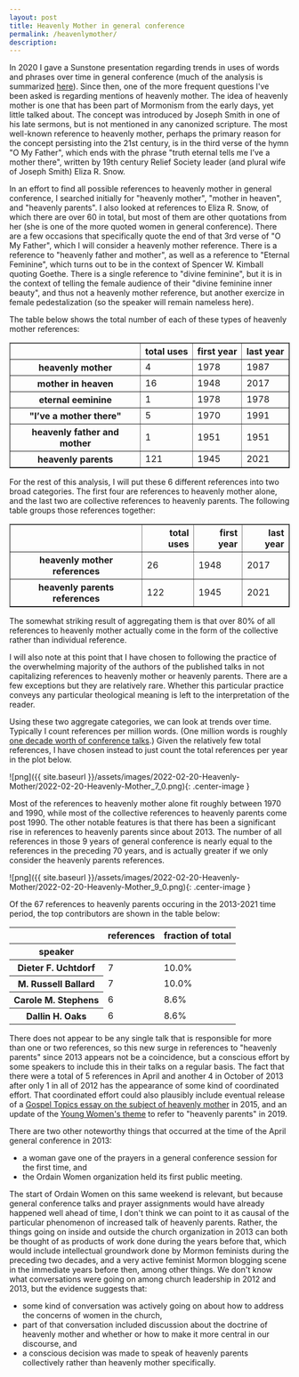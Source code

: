 ```yaml
---
layout: post
title: Heavenly Mother in general conference
permalink: /heavenlymother/
description: 
---
```


In 2020 I gave a Sunstone presentation regarding trends in uses of words and phrases over time in general conference (much of the analysis is summarized [here](https://qhspencer.github.io/lds-data-analysis/changes/)). Since then, one of the more frequent questions I've been asked is regarding mentions of heavenly mother. The idea of heavenly mother is one that has been part of Mormonism from the early days, yet little talked about. The concept was introduced by Joseph Smith in one of his late sermons, but is not mentioned in any canonized scripture. The most well-known reference to heavenly mother, perhaps the primary reason for the concept persisting into the 21st century, is in the third verse of the hymn "O My Father", which ends with the phrase "truth eternal tells me I’ve a mother there", written by 19th century Relief Society leader (and plural wife of Joseph Smith) Eliza R. Snow.

In an effort to find all possible references to heavenly mother in general conference, I searched initially for "heavenly mother", "mother in heaven", and "heavenly parents". I also looked at references to Eliza R. Snow, of which there are over 60 in total, but most of them are other quotations from her (she is one of the more quoted women in general conference). There are a few occasions that specifically quote the end of that 3rd verse of "O My Father", which I will consider a heavenly mother reference. There is a reference to "heavenly father and mother", as well as a reference to "Eternal Feminine", which turns out to be in the context of Spencer W. Kimball quoting Goethe. There is a single reference to "divine feminine", but it is in the context of telling the female audience of their "divine feminine inner beauty", and thus not a heavenly mother reference, but another exercize in female pedestalization (so the speaker will remain nameless here).

The table below shows the total number of each of these types of heavenly mother references:



<div>
<style scoped>
    .dataframe tbody tr th:only-of-type {
        vertical-align: middle;
    }

    .dataframe tbody tr th {
        vertical-align: top;
    }

    .dataframe thead th {
        text-align: right;
    }
</style>
<table border="1" class="dataframe">
  <thead>
    <tr style="text-align: right;">
      <th></th>
      <th>total uses</th>
      <th>first year</th>
      <th>last year</th>
    </tr>
  </thead>
  <tbody>
    <tr>
      <th>heavenly mother</th>
      <td>4</td>
      <td>1978</td>
      <td>1987</td>
    </tr>
    <tr>
      <th>mother in heaven</th>
      <td>16</td>
      <td>1948</td>
      <td>2017</td>
    </tr>
    <tr>
      <th>eternal eeminine</th>
      <td>1</td>
      <td>1978</td>
      <td>1978</td>
    </tr>
    <tr>
      <th>"I’ve a mother there"</th>
      <td>5</td>
      <td>1970</td>
      <td>1991</td>
    </tr>
    <tr>
      <th>heavenly father and mother</th>
      <td>1</td>
      <td>1951</td>
      <td>1951</td>
    </tr>
    <tr>
      <th>heavenly parents</th>
      <td>121</td>
      <td>1945</td>
      <td>2021</td>
    </tr>
  </tbody>
</table>
</div>


For the rest of this analysis, I will put these 6 different references into two broad categories. The first four are references to heavenly mother alone, and the last two are collective references to heavenly parents. The following table groups those references together:



<div>
<style scoped>
    .dataframe tbody tr th:only-of-type {
        vertical-align: middle;
    }

    .dataframe tbody tr th {
        vertical-align: top;
    }

    .dataframe thead th {
        text-align: right;
    }
</style>
<table border="1" class="dataframe">
  <thead>
    <tr style="text-align: right;">
      <th></th>
      <th>total uses</th>
      <th>first year</th>
      <th>last year</th>
    </tr>
  </thead>
  <tbody>
    <tr>
      <th>heavenly mother references</th>
      <td>26</td>
      <td>1948</td>
      <td>2017</td>
    </tr>
    <tr>
      <th>heavenly parents references</th>
      <td>122</td>
      <td>1945</td>
      <td>2021</td>
    </tr>
  </tbody>
</table>
</div>


The somewhat striking result of aggregating them is that over 80% of all references to heavenly mother actually come in the form of the collective rather than individual reference.

I will also note at this point that I have chosen to following the practice of the overwhelming majority of the authors of the published talks in not capitalizing references to heavenly mother or heavenly parents. There are a few exceptions but they are relatively rare. Whether this particular practice conveys any particular theological meaning is left to the interpretation of the reader.

Using these two aggregate categories, we can look at trends over time. Typically I count references per million words. (One million words is roughly [one decade worth of conference talks](https://qhspencer.github.io/lds-data-analysis/general-stats/).) Given the relatively few total references, I have chosen instead to just count the total references per year in the plot below.

![png]({{ site.baseurl }}/assets/images/2022-02-20-Heavenly-Mother/2022-02-20-Heavenly-Mother_7_0.png){: .center-image }

Most of the references to heavenly mother alone fit roughly between 1970 and 1990, while most of the collective references to heavenly parents come post 1990. The other notable features is that there has been a significant rise in references to heavenly parents since about 2013. The number of all references in those 9 years of general conference is nearly equal to the references in the preceding 70 years, and is actually greater if we only consider the heavenly parents references.

![png]({{ site.baseurl }}/assets/images/2022-02-20-Heavenly-Mother/2022-02-20-Heavenly-Mother_9_0.png){: .center-image }

Of the 67 references to heavenly parents occuring in the 2013-2021 time period, the top contributors are shown in the table below:



<style type="text/css">
</style>
<table id="T_e30b6_">
  <thead>
    <tr>
      <th class="blank level0" >&nbsp;</th>
      <th class="col_heading level0 col0" >references</th>
      <th class="col_heading level0 col1" >fraction of total</th>
    </tr>
    <tr>
      <th class="index_name level0" >speaker</th>
      <th class="blank col0" >&nbsp;</th>
      <th class="blank col1" >&nbsp;</th>
    </tr>
  </thead>
  <tbody>
    <tr>
      <th id="T_e30b6_level0_row0" class="row_heading level0 row0" >Dieter F. Uchtdorf</th>
      <td id="T_e30b6_row0_col0" class="data row0 col0" >7</td>
      <td id="T_e30b6_row0_col1" class="data row0 col1" >10.0%</td>
    </tr>
    <tr>
      <th id="T_e30b6_level0_row1" class="row_heading level0 row1" >M. Russell Ballard</th>
      <td id="T_e30b6_row1_col0" class="data row1 col0" >7</td>
      <td id="T_e30b6_row1_col1" class="data row1 col1" >10.0%</td>
    </tr>
    <tr>
      <th id="T_e30b6_level0_row2" class="row_heading level0 row2" >Carole M. Stephens</th>
      <td id="T_e30b6_row2_col0" class="data row2 col0" >6</td>
      <td id="T_e30b6_row2_col1" class="data row2 col1" >8.6%</td>
    </tr>
    <tr>
      <th id="T_e30b6_level0_row3" class="row_heading level0 row3" >Dallin H. Oaks</th>
      <td id="T_e30b6_row3_col0" class="data row3 col0" >6</td>
      <td id="T_e30b6_row3_col1" class="data row3 col1" >8.6%</td>
    </tr>
  </tbody>
</table>



There does not appear to be any single talk that is responsible for more than one or two references, so this new surge in references to "heavenly parents" since 2013 appears not be a coincidence, but a conscious effort by some speakers to include this in their talks on a regular basis. The fact that there were a total of 5 references in April and another 4 in October of 2013 after only 1 in all of 2012 has the appearance of some kind of coordinated effort. That coordinated effort could also plausibly include eventual release of a [Gospel Topics essay on the subject of heavenly mother](https://www.churchofjesuschrist.org/study/manual/gospel-topics-essays/mother-in-heaven?lang=eng) in 2015, and an update of the [Young Women's theme](https://www.churchofjesuschrist.org/study/manual/young-women-theme/young-women-theme?lang=eng) to refer to "heavenly parents" in 2019.

There are two other noteworthy things that occurred at the time of the April general conference in 2013:
 - a woman gave one of the prayers in a general conference session for the first time, and
 - the Ordain Women organization held its first public meeting.

The start of Ordain Women on this same weekend is relevant, but because general conference talks and prayer assignments would have already happened well ahead of time, I don't think we can point to it as causal of the particular phenomenon of increased talk of heavenly parents. Rather, the things going on inside and outside the church organization in 2013 can both be thought of as products of work done during the years before that, which would include intellectual groundwork done by Mormon feminists during the preceding two decades, and a very active feminist Mormon blogging scene in the immediate years before then, among other things. We don't know what conversations were going on among church leadership in 2012 and 2013, but the evidence suggests that:
 - some kind of conversation was actively going on about how to address the concerns of women in the church,
 - part of that conversation included discussion about the doctrine of heavenly mother and whether or how to make it more central in our discourse, and
 - a conscious decision was made to speak of heavenly parents collectively rather than heavenly mother specifically.
